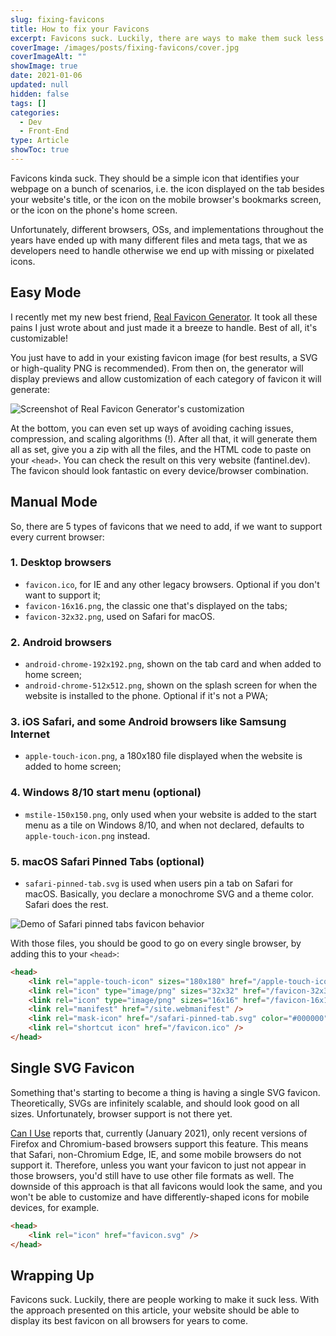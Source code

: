 ```yaml
---
slug: fixing-favicons
title: How to fix your Favicons
excerpt: Favicons suck. Luckily, there are ways to make them suck less.
coverImage: /images/posts/fixing-favicons/cover.jpg
coverImageAlt: ""
showImage: true
date: 2021-01-06
updated: null
hidden: false
tags: []
categories:
  - Dev
  - Front-End
type: Article
showToc: true
---
```


Favicons kinda suck. They should be a simple icon that identifies your webpage on a bunch of scenarios, i.e. the icon displayed on the tab besides your website's title, or the icon on the mobile browser's bookmarks screen, or the icon on the phone's home screen.

Unfortunately, different browsers, OSs, and implementations throughout the years have ended up with many different files and meta tags, that we as developers need to handle otherwise we end up with missing or pixelated icons.

## Easy Mode

I recently met my new best friend, [Real Favicon Generator](https://realfavicongenerator.net/). It took all these pains I just wrote about and just made it a breeze to handle. Best of all, it's customizable!

You just have to add in your existing favicon image (for best results, a SVG or high-quality PNG is recommended). From then on, the generator will display previews and allow customization of each category of favicon it will generate:

![Screenshot of Real Favicon Generator's customization](/images/posts/fixing-favicons/favicon-generator-customization.jpg 'The customization options allow you to set different icons depending on device and OS, and even generate icons with background colors if needed.')

At the bottom, you can even set up ways of avoiding caching issues, compression, and scaling algorithms (!). After all that, it will generate them all as set, give you a zip with all the files, and the HTML code to paste on your `<head>`. You can check the result on this very website (fantinel.dev). The favicon should look fantastic on every device/browser combination.

## Manual Mode

So, there are 5 types of favicons that we need to add, if we want to support every current browser:

### 1. Desktop browsers

- `favicon.ico`, for IE and any other legacy browsers. Optional if you don't want to support it;
- `favicon-16x16.png`, the classic one that's displayed on the tabs;
- `favicon-32x32.png`, used on Safari for macOS.

### 2. Android browsers

- `android-chrome-192x192.png`, shown on the tab card and when added to home screen;
- `android-chrome-512x512.png`, shown on the splash screen for when the website is installed to the phone. Optional if it's not a PWA;

### 3. iOS Safari, and some Android browsers like Samsung Internet

- `apple-touch-icon.png`, a 180x180 file displayed when the website is added to home screen;

### 4. Windows 8/10 start menu (optional)

- `mstile-150x150.png`, only used when your website is added to the start menu as a tile on Windows 8/10, and when not declared, defaults to `apple-touch-icon.png` instead.

### 5. macOS Safari Pinned Tabs (optional)

- `safari-pinned-tab.svg` is used when users pin a tab on Safari for macOS. Basically, you declare a monochrome SVG and a theme color. Safari does the rest.

![Demo of Safari pinned tabs favicon behavior](/images/posts/fixing-favicons/safari-pinned-tabs-demo.jpg)

With those files, you should be good to go on every single browser, by adding this to your `<head>`:

```html
<head>
	<link rel="apple-touch-icon" sizes="180x180" href="/apple-touch-icon.png" />
	<link rel="icon" type="image/png" sizes="32x32" href="/favicon-32x32.png" />
	<link rel="icon" type="image/png" sizes="16x16" href="/favicon-16x16.png?" />
	<link rel="manifest" href="/site.webmanifest" />
	<link rel="mask-icon" href="/safari-pinned-tab.svg" color="#000000" />
	<link rel="shortcut icon" href="/favicon.ico" />
</head>
```

## Single SVG Favicon

Something that's starting to become a thing is having a single SVG favicon. Theoretically, SVGs are infinitely scalable, and should look good on all sizes. Unfortunately, browser support is not there yet.

[Can I Use](https://caniuse.com/link-icon-svg) reports that, currently (January 2021), only recent versions of Firefox and Chromium-based browsers support this feature. This means that Safari, non-Chromium Edge, IE, and some mobile browsers do not support it. Therefore, unless you want your favicon to just not appear in those browsers, you'd still have to use other file formats as well. The downside of this approach is that all favicons would look the same, and you won't be able to customize and have differently-shaped icons for mobile devices, for example.

```html
<head>
	<link rel="icon" href="favicon.svg" />
</head>
```

## Wrapping Up

Favicons suck. Luckily, there are people working to make it suck less. With the approach presented on this article, your website should be able to display its best favicon on all browsers for years to come.